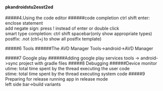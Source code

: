 #### pkandroidstu2esst2ed
#####4.Using the code editor
######code completion
ctrl shift enter: enclose statement  
add negate sign: press ! instead of enter or double click  
smart type completion: ctrl shift spacebar(only show appropriate types)  
postfix: .not (ctrl+j to show all postfix template)  

#####6 Tools
######The AVD Manager
Tools->android->AVD Manager  

#####7 Google play
######Adding google play services
tools -> android->sync project with gradle files
#####8 Debugging
######Device monitor
utime: total time spent by the thread executing the user code  
stime: total time spent by the thread executing system code
#####9 Preparing for release
running app in release mode  
left side bar->build variants

